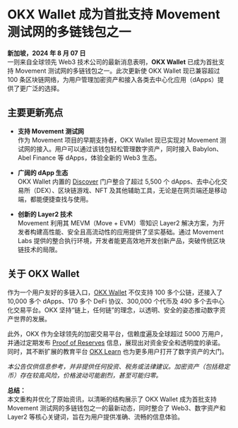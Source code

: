 # OKX Wallet 成为首批支持 Movement 测试网的多链钱包之一

**新加坡，2024 年 8 月 07 日**  
一则来自全球领先 Web3 技术公司的最新消息表明，**OKX Wallet** 已成为首批支持 Movement 测试网的多链钱包之一。此次更新使 OKX Wallet 现已兼容超过 100 条区块链网络，为用户管理加密资产和接入各类去中心化应用（dApps）提供了更广泛的选择。

## 主要更新亮点

- **支持 Movement 测试网**  
  作为 Movement 项目的早期支持者，OKX Wallet 现已实现对 Movement 测试网的接入。用户可以通过该钱包轻松管理数字资产，同时接入 Babylon、Abel Finance 等 dApps，体验全新的 Web3 生态。

- **广阔的 dApp 生态**  
  OKX Wallet 内置的 [Discover](https://bit.ly/OKXe) 门户整合了超过 5,500 个 dApps、去中心化交易所（DEX）、区块链游戏、NFT 及其他辅助工具，无论是在网页端还是移动端，都能便捷查找与使用。

- **创新的 Layer2 技术**  
  Movement 利用其 MEVM（Move + EVM）零知识 Layer2 解决方案，为开发者构建高性能、安全且高流动性的应用提供了坚实基础。通过 Movement Labs 提供的整合执行环境，开发者能更高效地开发创新产品，突破传统区块链技术的局限。

## 关于 OKX Wallet

作为一个用户友好的多链入口，[OKX Wallet](https://bit.ly/OKXe) 不仅支持 100 多个公链，还接入了 10,000 多个 dApps、170 多个 DeFi 协议、300,000 个代币及 490 多个去中心化交易平台。OKX 坚持“链上，任何链”的理念，以透明、安全的姿态推动数字资产世界的发展。

此外，OKX 作为全球领先的加密交易平台，信赖度遍及全球超过 5000 万用户，并通过定期发布 [Proof of Reserves](https://bit.ly/OKXe) 信息，展现出对资金安全和透明度的承诺。同时，其不断扩展的教育平台 [OKX Learn](https://bit.ly/OKXe) 也为更多用户打开了数字资产的大门。

*本公告仅供信息参考，并非提供任何投资、税务或法律建议。加密资产（包括稳定币）存在较高风险，价格波动可能剧烈，甚至可能归零。*
 

**总结：**  
本文重构并优化了原始资讯，以清晰的结构展示了 OKX Wallet 成为首批支持 Movement 测试网的多链钱包之一的最新动态，同时整合了 Web3、数字资产和 Layer2 等核心关键词，旨在为用户提供准确、流畅的信息体验。